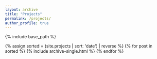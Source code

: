 ```yaml
---
layout: archive
title: "Projects"
permalink: /projects/
author_profile: true
---
```


{% include base_path %}

{% assign sorted = (site.projects | sort: 'date') | reverse %}
{% for post in sorted %}
  {% include archive-single.html %}
{% endfor %}
